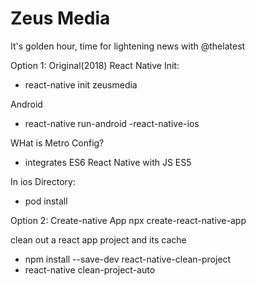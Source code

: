 # Zeus Media

It's golden hour, time for lightening news with @thelatest


Option 1: Original(2018) React Native Init:
- react-native init zeusmedia

Android
- react-native run-android
-react-native-ios 



WHat is Metro Config?
- integrates ES6 React Native with JS ES5


In ios Directory:
- pod install


Option 2: Create-native App
npx create-react-native-app 




clean out a react app project and its cache

- npm install --save-dev react-native-clean-project
- react-native clean-project-auto